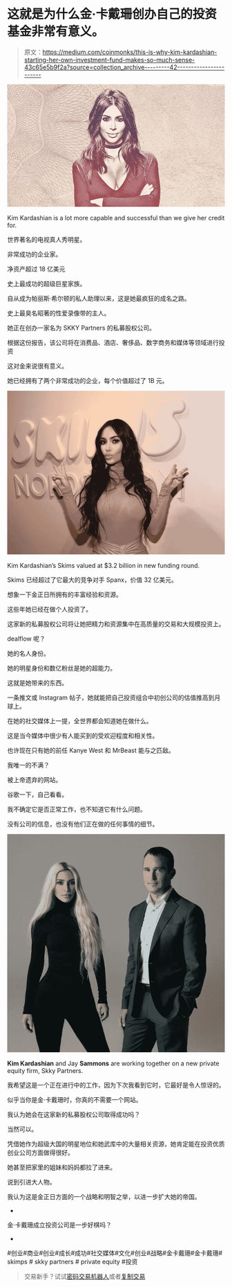 # 这就是为什么金·卡戴珊创办自己的投资基金非常有意义。

> 原文：<https://medium.com/coinmonks/this-is-why-kim-kardashian-starting-her-own-investment-fund-makes-so-much-sense-43c65e5b9f2a?source=collection_archive---------42----------------------->

![](img/65200753c16a0cc04284c6755fa7b63c.png)

Kim Kardashian is a lot more capable and successful than we give her credit for.

世界著名的电视真人秀明星。

非常成功的企业家。

净资产超过 18 亿美元

史上最成功的超级巨星家族。

自从成为帕丽斯·希尔顿的私人助理以来，这是她最疯狂的成名之路。

史上最臭名昭著的性爱录像带的主人。

她正在创办一家名为 SKKY Partners 的私募股权公司。

根据这份报告，该公司将在消费品、酒店、奢侈品、数字商务和媒体等领域进行投资

这对金来说很有意义。

她已经拥有了两个非常成功的企业，每个价值超过了 1B 元。

![](img/a7c788ff14d5fd76719773a02a728add.png)

Kim Kardashian’s Skims valued at $3.2 billion in new funding round.

Skims 已经超过了它最大的竞争对手 Spanx，价值 32 亿美元。

想象一下金正日所拥有的丰富经验和资源。

这些年她已经在做个人投资了。

这家新的私募股权公司将让她把精力和资源集中在高质量的交易和大规模投资上。

dealflow 呢？

她的名人身份。

她的明星身份和数亿粉丝是她的超能力。

这就是她带来的东西。

一条推文或 Instagram 帖子，她就能把自己投资组合中初创公司的估值推高到月球上。

在她的社交媒体上一提，全世界都会知道她在做什么。

这是当今媒体中很少有人能买到的受欢迎程度和相关性。

也许现在只有她的前任 Kanye West 和 MrBeast 能与之匹敌。

我唯一的不满？

被上帝遗弃的网站。

谷歌一下，自己看看。

我不确定它是否正常工作，也不知道它有什么问题。

没有公司的信息，也没有他们正在做的任何事情的细节。

![](img/3353fb29d94f2b3461b5959f2d334ea2.png)

**Kim Kardashian** and Jay **Sammons** are working together on a new private equity firm, Skky Partners.

我希望这是一个正在进行中的工作，因为下次我看到它时，它最好是令人惊讶的。

似乎当你是金·卡戴珊时，你真的不需要一个网站。

我认为她会在这家新的私募股权公司取得成功吗？

当然可以。

凭借她作为超级大国的明星地位和她武库中的大量相关资源，她肯定能在投资优质创业公司方面做得很好。

她甚至把家里的姐妹和妈妈都拉了进来。

说到引进大人物。

我认为这是金正日方面的一个战略和明智之举，以进一步扩大她的帝国。

-

金·卡戴珊成立投资公司是一步好棋吗？

-

#创业#商业#创业#成长#成功#社交媒体#文化#创业#战略#金卡戴珊#金卡戴珊# skimps # skky partners # private equity #投资

> 交易新手？试试[密码交易机器人](/coinmonks/crypto-trading-bot-c2ffce8acb2a)或者[复制交易](/coinmonks/top-10-crypto-copy-trading-platforms-for-beginners-d0c37c7d698c)